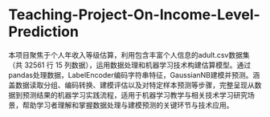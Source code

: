# Teaching-Project-On-Income-Level-Prediction
本项目聚焦于个人年收入等级估算，利用包含丰富个人信息的adult.csv数据集（共 32561 行 15 列数据），运用数据处理和机器学习技术构建估算模型。通过pandas处理数据，LabelEncoder编码字符串特征，GaussianNB建模并预测。涵盖数据读取分组、编码转换、建模评估以及对特定样本预测等步骤，完整呈现从数据到预测结果的机器学习实践流程，适用于机器学习教学与相关技术学习研究场景，帮助学习者理解和掌握数据处理与建模预测的关键环节与技术应用。
